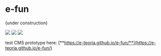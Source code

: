 # e-fun

(under construction)

![](https://e-teoria.github.io/e-fun/instructions/i1.svg) ![](https://e-teoria.github.io/e-fun/instructions/i2.svg) ![](https://e-teoria.github.io/e-fun/instructions/i3.svg)  

test CMS prototype here: [**https://e-teoria.github.io/e-fun/**](https://e-teoria.github.io/e-fun/)  
